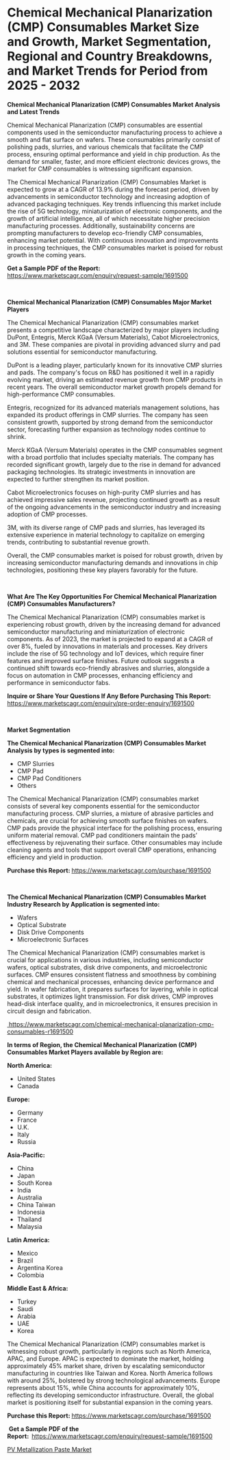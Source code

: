 <p><h1>Chemical Mechanical Planarization (CMP) Consumables Market Size and Growth, Market Segmentation, Regional and Country Breakdowns, and Market Trends for Period from 2025 -  2032</h1></p><p><strong>Chemical Mechanical Planarization (CMP) Consumables Market Analysis and Latest Trends</strong></p>
<p><p>Chemical Mechanical Planarization (CMP) consumables are essential components used in the semiconductor manufacturing process to achieve a smooth and flat surface on wafers. These consumables primarily consist of polishing pads, slurries, and various chemicals that facilitate the CMP process, ensuring optimal performance and yield in chip production. As the demand for smaller, faster, and more efficient electronic devices grows, the market for CMP consumables is witnessing significant expansion.</p><p>The Chemical Mechanical Planarization (CMP) Consumables Market is expected to grow at a CAGR of 13.9% during the forecast period, driven by advancements in semiconductor technology and increasing adoption of advanced packaging techniques. Key trends influencing this market include the rise of 5G technology, miniaturization of electronic components, and the growth of artificial intelligence, all of which necessitate higher precision manufacturing processes. Additionally, sustainability concerns are prompting manufacturers to develop eco-friendly CMP consumables, enhancing market potential. With continuous innovation and improvements in processing techniques, the CMP consumables market is poised for robust growth in the coming years.</p></p>
<p><strong>Get a Sample PDF of the Report:&nbsp;</strong> <a href="https://www.marketscagr.com/enquiry/request-sample/1691500?utm_campaign=1789&utm_medium=2&utm_source=Github&utm_content=ia&utm_term=07012025&utm_id=chemical-mechanical-planarization-cmp-consumables">https://www.marketscagr.com/enquiry/request-sample/1691500</a></p>
<p>&nbsp;</p>
<p><strong>Chemical Mechanical Planarization (CMP) Consumables Major Market Players</strong></p>
<p><p>The Chemical Mechanical Planarization (CMP) consumables market presents a competitive landscape characterized by major players including DuPont, Entegris, Merck KGaA (Versum Materials), Cabot Microelectronics, and 3M. These companies are pivotal in providing advanced slurry and pad solutions essential for semiconductor manufacturing.</p><p>DuPont is a leading player, particularly known for its innovative CMP slurries and pads. The company's focus on R&D has positioned it well in a rapidly evolving market, driving an estimated revenue growth from CMP products in recent years. The overall semiconductor market growth propels demand for high-performance CMP consumables.</p><p>Entegris, recognized for its advanced materials management solutions, has expanded its product offerings in CMP slurries. The company has seen consistent growth, supported by strong demand from the semiconductor sector, forecasting further expansion as technology nodes continue to shrink.</p><p>Merck KGaA (Versum Materials) operates in the CMP consumables segment with a broad portfolio that includes specialty materials. The company has recorded significant growth, largely due to the rise in demand for advanced packaging technologies. Its strategic investments in innovation are expected to further strengthen its market position.</p><p>Cabot Microelectronics focuses on high-purity CMP slurries and has achieved impressive sales revenue, projecting continued growth as a result of the ongoing advancements in the semiconductor industry and increasing adoption of CMP processes.</p><p>3M, with its diverse range of CMP pads and slurries, has leveraged its extensive experience in material technology to capitalize on emerging trends, contributing to substantial revenue growth.</p><p>Overall, the CMP consumables market is poised for robust growth, driven by increasing semiconductor manufacturing demands and innovations in chip technologies, positioning these key players favorably for the future.</p></p>
<p>&nbsp;</p>
<p><strong>What Are The Key Opportunities For Chemical Mechanical Planarization (CMP) Consumables Manufacturers?</strong></p>
<p><p>The Chemical Mechanical Planarization (CMP) consumables market is experiencing robust growth, driven by the increasing demand for advanced semiconductor manufacturing and miniaturization of electronic components. As of 2023, the market is projected to expand at a CAGR of over 8%, fueled by innovations in materials and processes. Key drivers include the rise of 5G technology and IoT devices, which require finer features and improved surface finishes. Future outlook suggests a continued shift towards eco-friendly abrasives and slurries, alongside a focus on automation in CMP processes, enhancing efficiency and performance in semiconductor fabs.</p></p>
<p><strong>Inquire or Share Your Questions If Any Before Purchasing This Report:</strong> <a href="https://www.marketscagr.com/enquiry/pre-order-enquiry/1691500?utm_campaign=1789&utm_medium=2&utm_source=Github&utm_content=ia&utm_term=07012025&utm_id=chemical-mechanical-planarization-cmp-consumables">https://www.marketscagr.com/enquiry/pre-order-enquiry/1691500</a></p>
<p>&nbsp;</p>
<p><strong>Market Segmentation</strong></p>
<p><strong>The Chemical Mechanical Planarization (CMP) Consumables Market Analysis by types is segmented into:</strong></p>
<p><ul><li>CMP Slurries</li><li>CMP Pad</li><li>CMP Pad Conditioners</li><li>Others</li></ul></p>
<p><p>The Chemical Mechanical Planarization (CMP) consumables market consists of several key components essential for the semiconductor manufacturing process. CMP slurries, a mixture of abrasive particles and chemicals, are crucial for achieving smooth surface finishes on wafers. CMP pads provide the physical interface for the polishing process, ensuring uniform material removal. CMP pad conditioners maintain the pads’ effectiveness by rejuvenating their surface. Other consumables may include cleaning agents and tools that support overall CMP operations, enhancing efficiency and yield in production.</p></p>
<p><strong>Purchase this Report:&nbsp;</strong><a href="https://www.marketscagr.com/purchase/1691500?utm_campaign=1789&utm_medium=2&utm_source=Github&utm_content=ia&utm_term=07012025&utm_id=chemical-mechanical-planarization-cmp-consumables">https://www.marketscagr.com/purchase/1691500</a></p>
<p>&nbsp;</p>
<p><strong>The Chemical Mechanical Planarization (CMP) Consumables Market Industry Research by Application is segmented into:</strong></p>
<p><ul><li>Wafers</li><li>Optical Substrate</li><li>Disk Drive Components</li><li>Microelectronic Surfaces</li></ul></p>
<p><p>The Chemical Mechanical Planarization (CMP) consumables market is crucial for applications in various industries, including semiconductor wafers, optical substrates, disk drive components, and microelectronic surfaces. CMP ensures consistent flatness and smoothness by combining chemical and mechanical processes, enhancing device performance and yield. In wafer fabrication, it prepares surfaces for layering, while in optical substrates, it optimizes light transmission. For disk drives, CMP improves head-disk interface quality, and in microelectronics, it ensures precision in circuit design and fabrication.</p></p>
<p><a href="https://www.marketscagr.com/chemical-mechanical-planarization-cmp-consumables-r1691500?utm_campaign=1789&utm_medium=2&utm_source=Github&utm_content=ia&utm_term=07012025&utm_id=chemical-mechanical-planarization-cmp-consumables">&nbsp;https://www.marketscagr.com/chemical-mechanical-planarization-cmp-consumables-r1691500</a></p>
<p><strong>In terms of Region, the Chemical Mechanical Planarization (CMP) Consumables Market Players available by Region are:</strong></p>
<p>
    <p> <strong> North America: </strong>
        <ul>
            <li>United States</li>
            <li>Canada</li>
        </ul>
        </p> 
    <p> <strong> Europe: </strong>
        <ul>
            <li>Germany</li>
            <li>France</li>
            <li>U.K.</li>
            <li>Italy</li>
            <li>Russia</li>
        </ul>
        </p> 
    <p> <strong> Asia-Pacific: </strong>
        <ul>
            <li>China</li>
            <li>Japan</li>
            <li>South Korea</li>
            <li>India</li>
            <li>Australia</li>
            <li>China Taiwan</li>
            <li>Indonesia</li>
            <li>Thailand</li>
            <li>Malaysia</li>
        </ul>
        </p> 
    <p> <strong> Latin America: </strong>
        <ul>
            <li>Mexico</li>
            <li>Brazil</li>
            <li>Argentina Korea</li>
            <li>Colombia</li>
        </ul>
        </p> 
    <p> <strong> Middle East & Africa: </strong>
        <ul>
            <li>Turkey</li>
            <li>Saudi</li>
            <li>Arabia</li>
            <li>UAE</li>
            <li>Korea</li>
        </ul>
    </p>
    </p>
<p><p>The Chemical Mechanical Planarization (CMP) consumables market is witnessing robust growth, particularly in regions such as North America, APAC, and Europe. APAC is expected to dominate the market, holding approximately 45% market share, driven by escalating semiconductor manufacturing in countries like Taiwan and Korea. North America follows with around 25%, bolstered by strong technological advancements. Europe represents about 15%, while China accounts for approximately 10%, reflecting its developing semiconductor infrastructure. Overall, the global market is positioning itself for substantial expansion in the coming years.</p></p>
<p><strong>Purchase this Report: </strong><a href="https://www.marketscagr.com/purchase/1691500?utm_campaign=1789&utm_medium=2&utm_source=Github&utm_content=ia&utm_term=07012025&utm_id=chemical-mechanical-planarization-cmp-consumables">https://www.marketscagr.com/purchase/1691500</a></p>
<p>&nbsp;<strong>Get a Sample PDF of the Report:&nbsp;&nbsp;</strong><a href="https://www.marketscagr.com/enquiry/request-sample/1691500?utm_campaign=1789&utm_medium=2&utm_source=Github&utm_content=ia&utm_term=07012025&utm_id=chemical-mechanical-planarization-cmp-consumables">https://www.marketscagr.com/enquiry/request-sample/1691500</a></p>
<p><strong></strong></p>
<p><p><a href="https://github.com/marlanamarvn/Market-Research-Report-List-1/blob/main/pv-metallization-paste-market.md?utm_campaign=1789&utm_medium=2&utm_source=Github&utm_content=ia&utm_term=07012025&utm_id=chemical-mechanical-planarization-cmp-consumables">PV Metallization Paste Market</a></p></p>